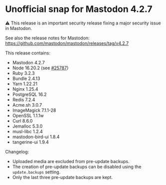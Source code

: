 # Unofficial snap for Mastodon 4.2.7

⚠️ This release is an important security release fixing a major security issue in Mastodon.

See also the release notes for Mastodon: https://github.com/mastodon/mastodon/releases/tag/v4.2.7

This release contains:

* Mastodon 4.2.7
* Node 16.20.2 (see [#25787](https://github.com/mastodon/mastodon/discussions/25787#discussioncomment-6382898))
* Ruby 3.2.3
* Bundle 2.4.13
* Yarn 1.22.21
* Nginx 1.25.4
* PostgreSQL 16.2
* Redis 7.2.4
* Acme.sh 3.0.7
* ImageMagick 7.1.1-28
* OpenSSL 1.1.1w
* Curl 8.6.0
* Jemalloc 5.3.0
* musl-libc 1.2.4
* mastodon-bird-ui 1.8.4
* tangerine-ui 1.9.4

Changelog:

* Uploaded media are excluded from pre-update backups.
* The creation of pre-update backups can be disabled using the `update.backups` setting.
* Only the last three pre-update backups are kept.
